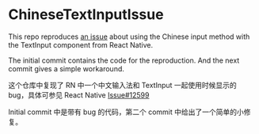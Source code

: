 # ChineseTextInputIssue

This repo reproduces [an issue](https://github.com/facebook/react-native/issues/12599) about using the Chinese input method with the TextInput component from React Native.

The initial commit contains the code for the reproduction. And the next commit gives a simple workaround.

这个仓库中复现了 RN 中一个中文输入法和 TextInput 一起使用时候显示的 bug，具体可参见 React Native [Issue#12599](https://github.com/facebook/react-native/issues/12599)

Initial commit 中是带有 bug 的代码，第二个 commit 中给出了一个简单的小修复。
